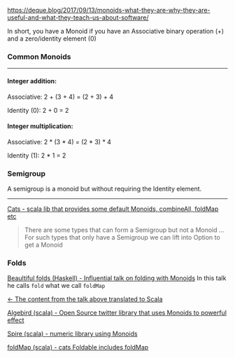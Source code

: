 https://deque.blog/2017/09/13/monoids-what-they-are-why-they-are-useful-and-what-they-teach-us-about-software/

In short, you have a Monoid if you have an Associative binary operation (+) and a zero/identity element (0)

### Common Monoids
---

#### Integer addition:

  Associative: 
    2 + (3 + 4) = (2 + 3) + 4

  Identity (0): 2 + 0 = 2
  
  
#### Integer multiplication:

  Associative: 
    2 * (3 * 4) = (2 * 3) * 4

  Identity (1): 2 * 1 = 2


### Semigroup

A semigroup is a monoid but without requiring the Identity element.

---

[Cats - scala lib that provides some default Monoids, combineAll, foldMap etc](https://typelevel.org/cats/typeclasses/monoid.html)

> There are some types that can form a Semigroup but not a Monoid
> ... For such types that only have a Semigroup we can lift into Option to get a Monoid

### Folds

[Beaultiful folds (Haskell) - Influential talk on folding with Monoids](https://www.youtube.com/watch?v=6a5Ti0r8Q2s)
In this talk he calls `fold` what we call `foldMap`

[<- The content from the talk above translated to Scala](https://softwaremill.com/beautiful-folds-in-scala/)

[Algebird (scala) - Open Source twitter library that uses Monoids to powerful effect](https://twitter.github.io/algebird/)

[Spire (scala) - numeric library using Monoids](https://typelevel.org/spire/)

[foldMap (scala) - cats Foldable includes foldMap](https://typelevel.org/cats/typeclasses/foldable.html)